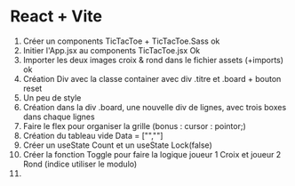 # React + Vite

1. Créer un components TicTacToe + TicTacToe.Sass ok
2. Initier l'App.jsx au components TicTacToe.jsx Ok
3. Importer les deux images croix & rond dans le fichier assets (+imports) ok
4. Création Div avec la classe container avec div .titre et .board + bouton reset 
5. Un peu de style 
6. Création dans la div .board, une nouvelle div de lignes, avec trois boxes dans chaque lignes
7. Faire le flex pour organiser la grille (bonus : cursor : pointor;)
8. Création du tableau vide Data = ["",""]
9.  Créer un useState Count et un useState Lock(false)
10. Créer la fonction Toggle pour faire la logique joueur 1 Croix et joueur 2 Rond (indice utiliser le modulo)
11. 